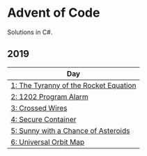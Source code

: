 # Advent of Code
Solutions in C#. 
## 2019
| Day |
|-|
| [1: The Tyranny of the Rocket Equation](https://github.com/sindrekjr/AdventOfCode/blob/master/Solutions/Year2019/Day01/Solution.cs) | 
| [2: 1202 Program Alarm](https://github.com/sindrekjr/AdventOfCode/blob/master/Solutions/Year2019/Day02/Solution.cs) | 
| [3: Crossed Wires](https://github.com/sindrekjr/AdventOfCode/blob/master/Solutions/Year2019/Day03/Solution.cs) | 
| [4: Secure Container](https://github.com/sindrekjr/AdventOfCode/blob/master/Solutions/Year2019/Day04/Solution.cs) | 
| [5: Sunny with a Chance of Asteroids](https://github.com/sindrekjr/AdventOfCode/blob/master/Solutions/Year2019/Day05/Solution.cs) | 
| [6: Universal Orbit Map](https://github.com/sindrekjr/AdventOfCode/blob/master/Solutions/Year2019/Day06/Solution.cs) | 
